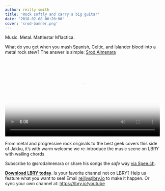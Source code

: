 ```yaml
---
author: reilly smith
title: 'Rock softly and carry a big guitar'
date: '2018-02-08 00:20:00'
cover: 'srod-banner.png'
---
```

Music. Metal. Mattlestar M’lactica.

What do you get when you mash Spanish, Celtic, and Islander blood into a metal rock stew? The answer is simple: [Srod Almenara](https://open.lbry.io/%40srodalmenara)

<video width="100%" controls poster="http://berk.ninja/thumbnails/eNpdks5RALU" src="https://spee.ch/65a20aaa01bf7a8f6e99c69e0c536a3359536a34/star-wars-rogue-one-trailer-theme-cover.mp4"/></video>

From metal and progressive rock originals to the best geek covers this side of Jakku, it’s with warm welcome we re-introduce the music scene on LBRY with wailing chords.

Subscribe to @srodalmenara or share his songs the *safe* way [via Spee.ch](https://spee.ch/@srodalmenara).

**[Download LBRY today](https://lbry.io/get)**. Is your favorite channel not on LBRY? Help us feature what you want to see! Email reilly@lbry.io to make it happen. Or sync your own channel at: https://lbry.io/youtube
